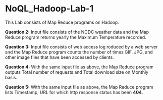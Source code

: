 # NoQL_Hadoop-Lab-1
This Lab consists of Map Reduce programs on Hadoop.

**Question 2:** Input file consists of the NCDC weather data and the Map Reduce program returns yearly the Maximum Temperature recorded.

**Question 3:** Input file consists of web access log roduced by a web server and the Map Reduce program counts the number of times GIF, JPG, and other image files that have been accessed by clients.

**Question 4:** With the same input file as above, the Map Reduce program outputs Total number of requests and Total download size on Monthly basis.

**Question 5:** With the same input file as above, the Map Reduce program lists Timestamp, URL for which http response status has been **404**.
